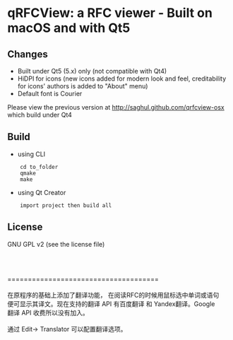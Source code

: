 qRFCView: a RFC viewer - Built on macOS and with Qt5 
==================================
Changes
--------
- Built under Qt5 (5.x) only (not compatible with Qt4) 
- HiDPI for icons (new icons added for modern look and feel, creditability for icons' authors is added to "About" menu)
- Default font is Courier

Please view the previous version at http://saghul.github.com/qrfcview-osx which build under Qt4

Build 
----------
- using CLI
```
    cd to_folder
    qmake
    make
```

- using Qt Creator
```
    import project then build all
```

License
--------------
GNU GPL v2 (see the license file) 


<br/>
<br/>

=====================================<br/><br/>
在原程序的基础上添加了翻译功能， 在阅读RFC的时候用鼠标选中单词或语句<br/>
便可显示其译文。现在支持的翻译 API 有百度翻译 和 Yandex翻译。Google<br/>
翻译 API 收费所以没有加入。<br/>
<br/>
通过 Edit-> Translator 可以配置翻译选项。<br/>